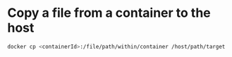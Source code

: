 # Copy a file from a container to the host

```sh
docker cp <containerId>:/file/path/within/container /host/path/target
```
